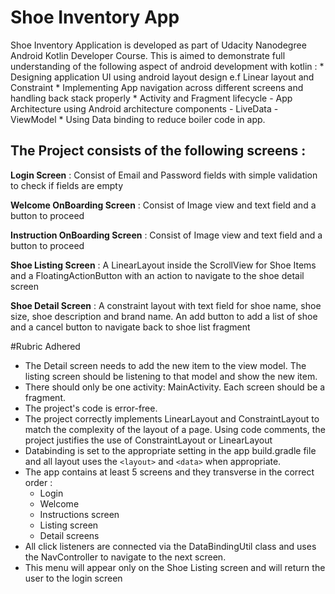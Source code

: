 # Shoe Inventory App

Shoe Inventory Application is developed as part of Udacity Nanodegree Android Kotlin Developer Course.
This is aimed to demonstrate full understanding of the following aspect of android development with kotlin :
    * Designing application UI using android layout design e.f Linear layout and Constraint
    * Implementing App navigation across different screens and handling back stack properly
    * Activity and Fragment lifecycle 
    - App Architecture using Android architecture components
        - LiveData
        - ViewModel
    * Using Data binding to reduce boiler code in app.   
    
## The Project consists of the following screens : 

**Login Screen** : Consist of Email and Password fields with simple validation to check if fields are empty

**Welcome OnBoarding Screen**  : Consist of Image view and text field and a button to proceed

**Instruction OnBoarding Screen** : Consist of Image view and text field and a button to proceed

**Shoe Listing Screen** : A LinearLayout inside the ScrollView for Shoe Items and a FloatingActionButton with an action to navigate to the shoe
                   detail screen
                   
**Shoe Detail Screen** : A constraint layout with text field for shoe name, shoe size, shoe description and brand name. An add button to 
add a list of shoe and a cancel button to navigate back to shoe list fragment

#Rubric Adhered
- The Detail screen needs to add the new item to the view model. The listing screen should be listening to that model and show the new item.
- There should only be one activity: MainActivity. Each screen should be a fragment.
- The project's code is error-free.
- The project correctly implements LinearLayout and ConstraintLayout to match the complexity of the layout of a page. Using code comments, the project justifies the use of ConstraintLayout or LinearLayout
- Databinding is set to the appropriate setting in the app build.gradle file and all layout uses the `<layout>` and `<data>` when appropriate.
- The app contains at least 5 screens and they transverse in the correct order :
    - Login
    -  Welcome
    - Instructions screen
    - Listing screen
    - Detail screens
- All click listeners are connected via the DataBindingUtil class and uses the NavController to navigate to the next screen.
- This menu will appear only on the Shoe Listing screen and will return the user to the login screen